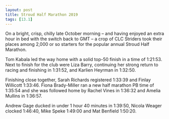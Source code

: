 ```yaml
---
layout: post
title: Stroud Half Marathon 2019
tags: [13.1]
---
```


On a bright, crisp, chilly late October morning – and having enjoyed an extra hour in bed with the switch back to GMT – a crop of CLC Striders took their places among 2,000 or so starters for the popular annual Stroud Half Marathon.

Tom Kabala led the way home with a solid top-50 finish in a time of 1:21:53. Next to finish for the club were Liza Barry, continuing her strong return to racing and finishing in 1:31:52, and Karlien Heyrman in 1:32:50.

Finishing close together, Sarah Richards registered 1:33:39 and Finlay Willicott 1:33:46. Fiona Brady-Miller ran a new half marathon PB time of 1:35:54 and she was followed home by Rachel Vines in 1:36:32 and Amelia Mullins in 1:36:57.     

Andrew Gage ducked in under 1 hour 40 minutes in 1:39:50, Nicola Weager clocked 1:46:40, Mike Speke 1:49:00 and Mat Benfield 1:50:20.
